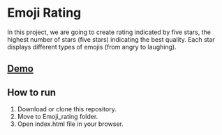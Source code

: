 # Emoji Rating

In this project, we are going to create rating indicated by five stars, the highest number of stars (five stars) indicating the best quality. Each star displays different types of emojis (from angry to laughing).

## [Demo](https://nandhinikarvendhan.github.io/Projects/Emoji_rating)

## How to run

1. Download or clone this repository.
2. Move to Emoji_rating folder.
3. Open index.html file in your browser.
